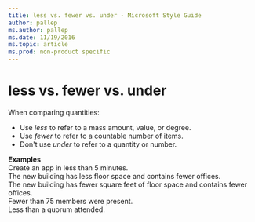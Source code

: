 ```yaml
---
title: less vs. fewer vs. under - Microsoft Style Guide
author: pallep
ms.author: pallep
ms.date: 11/19/2016
ms.topic: article
ms.prod: non-product specific
---
```


# less vs. fewer vs. under

When comparing quantities:

  - Use *less* to refer to a mass amount, value, or degree. 
  - Use *fewer* to refer to a countable number of items. 
  - Don't use *under* to refer to a quantity or number.

**Examples**  
Create an app in less than 5 minutes.  
The new building has less floor space and contains fewer offices.  
The new building has fewer square feet of floor space and contains fewer offices.  
Fewer than 75 members were present.   
Less than a quorum attended.  
